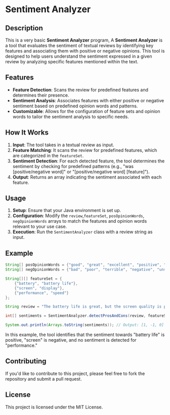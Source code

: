 # Sentiment Analyzer

## Description

This is a very basic **Sentiment Analyzer** program, A **Sentiment Analyzer** is  a tool that evaluates the sentiment of textual reviews by identifying key features and associating them with positive or negative opinions. This tool is designed to help users understand the sentiment expressed in a given review by analyzing specific features mentioned within the text.

## Features

- **Feature Detection**: Scans the review for predefined features and determines their presence.
- **Sentiment Analysis**: Associates features with either positive or negative sentiment based on predefined opinion words and patterns.
- **Customizable**: Allows for the configuration of feature sets and opinion words to tailor the sentiment analysis to specific needs.

## How It Works

1. **Input**: The tool takes in a textual review as input.
2. **Feature Matching**: It scans the review for predefined features, which are categorized in the `featureSet`.
3. **Sentiment Detection**: For each detected feature, the tool determines the sentiment by checking for predefined patterns (e.g., "was [positive/negative word]" or "[positive/negative word] [feature]").
4. **Output**: Returns an array indicating the sentiment associated with each feature.

## Usage

1. **Setup**: Ensure that your Java environment is set up.
2. **Configuration**: Modify the `review`,`featureSet`, `posOpinionWords`,  `negOpinionWords` arrays to match the features and opinion words relevant to your use case.
3. **Execution**: Run the `SentimentAnalyzer` class with a review string as input.

## Example

```java
String[] posOpinionWords = {"good", "great", "excellent", "positive", "satisfactory"};
String[] negOpinionWords = {"bad", "poor", "terrible", "negative", "unsatisfactory"};

String[][] featureSet = {
    {"battery", "battery life"},
    {"screen", "display"},
    {"performance", "speed"}
};

String review = "The battery life is great, but the screen quality is poor.";

int[] sentiments = SentimentAnalyzer.detectProsAndCons(review, featureSet, posOpinionWords, negOpinionWords);

System.out.println(Arrays.toString(sentiments)); // Output: [1, -1, 0]
```

In this example, the tool identifies that the sentiment towards "battery life" is positive, "screen" is negative, and no sentiment is detected for "performance."

## Contributing

If you'd like to contribute to this project, please feel free to fork the repository and submit a pull request.

## License

This project is licensed under the MIT License.
